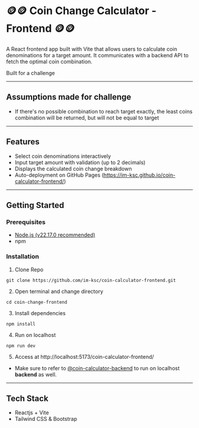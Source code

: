 # 🪙🪙 Coin Change Calculator - Frontend 🪙🪙

A React frontend app built with Vite that allows users to calculate coin denominations for a target amount. It communicates with a backend API to fetch the optimal coin combination.

Built for a challenge

---

## Assumptions made for challenge

- If there's no possible combination to reach target exactly, the least coins combination will be returned, but will not be equal to target

---

## Features

- Select coin denominations interactively
- Input target amount with validation (up to 2 decimals)
- Displays the calculated coin change breakdown
- Auto-deployment on GitHub Pages (https://im-ksc.github.io/coin-calculator-frontend/)

---

## Getting Started

### Prerequisites

- [Node.js (v22.17.0 recommended)](https://nodejs.org/en/download)
- npm

### Installation
1. Clone Repo
```
git clone https://github.com/im-ksc/coin-calculator-frontend.git
```
2. Open terminal and change directory
```
cd coin-change-frontend
```
3. Install dependencies
```
npm install
```
4. Run on localhost
```
npm run dev
```
5. Access at http://localhost:5173/coin-calculator-frontend/
- Make sure to refer to [@coin-calculator-backend](https://github.com/im-ksc/coin-calculator-backend) to run on localhost **backend** as well.

---

## Tech Stack

- Reactjs + Vite
- Tailwind CSS & Bootstrap
